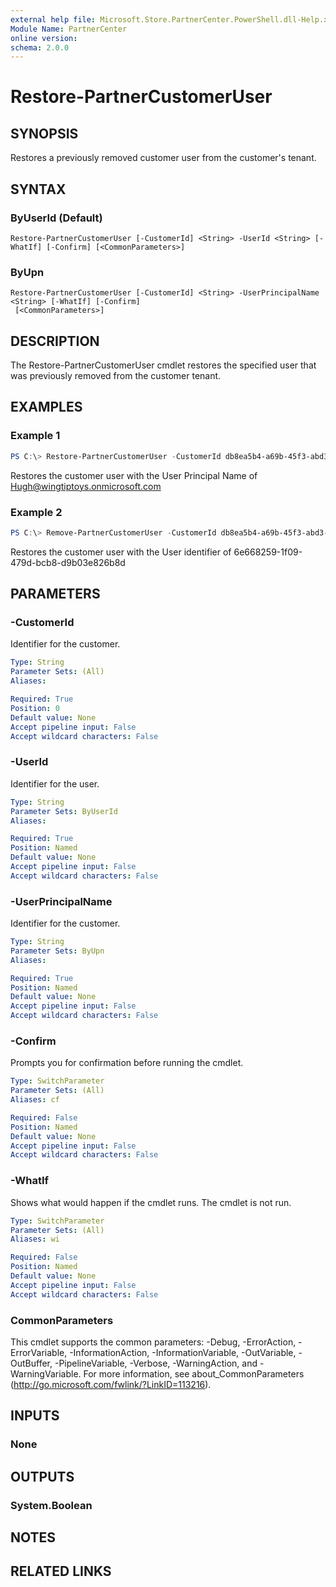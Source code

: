 ```yaml
---
external help file: Microsoft.Store.PartnerCenter.PowerShell.dll-Help.xml
Module Name: PartnerCenter
online version:
schema: 2.0.0
---
```


# Restore-PartnerCustomerUser

## SYNOPSIS
Restores a previously removed customer user from the customer's tenant.

## SYNTAX

### ByUserId (Default)
```
Restore-PartnerCustomerUser [-CustomerId] <String> -UserId <String> [-WhatIf] [-Confirm] [<CommonParameters>]
```

### ByUpn
```
Restore-PartnerCustomerUser [-CustomerId] <String> -UserPrincipalName <String> [-WhatIf] [-Confirm]
 [<CommonParameters>]
```

## DESCRIPTION
The Restore-PartnerCustomerUser cmdlet restores the specified user that was previously removed from the customer tenant.

## EXAMPLES

### Example 1
```powershell
PS C:\> Restore-PartnerCustomerUser -CustomerId db8ea5b4-a69b-45f3-abd3-dca19e87c536 -UserPrincipalName "Hugh@wingtiptoys.onmicrosoft.com"
```

Restores the customer user with the User Principal Name of Hugh@wingtiptoys.onmicrosoft.com

### Example 2
```powershell
PS C:\> Remove-PartnerCustomerUser -CustomerId db8ea5b4-a69b-45f3-abd3-dca19e87c536 -UserId
```

Restores the customer user with the User identifier of 6e668259-1f09-479d-bcb8-d9b03e826b8d

## PARAMETERS

### -CustomerId
Identifier for the customer.

```yaml
Type: String
Parameter Sets: (All)
Aliases:

Required: True
Position: 0
Default value: None
Accept pipeline input: False
Accept wildcard characters: False
```

### -UserId
Identifier for the user.

```yaml
Type: String
Parameter Sets: ByUserId
Aliases:

Required: True
Position: Named
Default value: None
Accept pipeline input: False
Accept wildcard characters: False
```

### -UserPrincipalName
Identifier for the customer.

```yaml
Type: String
Parameter Sets: ByUpn
Aliases:

Required: True
Position: Named
Default value: None
Accept pipeline input: False
Accept wildcard characters: False
```

### -Confirm
Prompts you for confirmation before running the cmdlet.

```yaml
Type: SwitchParameter
Parameter Sets: (All)
Aliases: cf

Required: False
Position: Named
Default value: None
Accept pipeline input: False
Accept wildcard characters: False
```

### -WhatIf
Shows what would happen if the cmdlet runs.
The cmdlet is not run.

```yaml
Type: SwitchParameter
Parameter Sets: (All)
Aliases: wi

Required: False
Position: Named
Default value: None
Accept pipeline input: False
Accept wildcard characters: False
```

### CommonParameters
This cmdlet supports the common parameters: -Debug, -ErrorAction, -ErrorVariable, -InformationAction, -InformationVariable, -OutVariable, -OutBuffer, -PipelineVariable, -Verbose, -WarningAction, and -WarningVariable. For more information, see about_CommonParameters (http://go.microsoft.com/fwlink/?LinkID=113216).

## INPUTS

### None

## OUTPUTS

### System.Boolean

## NOTES

## RELATED LINKS
